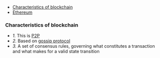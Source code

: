 - [Characteristics of blockchain](#ch)
- [Ethereum](Ethereum)


<a name=ch></a>
### Characteristics of blockchain
- _1._ This is [P2P](/Networking/OSI-Layers/Layer-7/P2P_OverlayNetwork/)
- _2._ Based on [gossip protocol]()
- _3._ A set of consensus rules, governing what constitutes a transaction and what makes for a valid state transition
